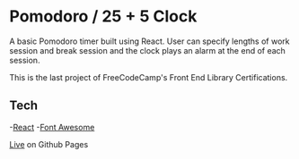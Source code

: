 # Pomodoro / 25 + 5 Clock

A basic Pomodoro timer built using React. User can specify lengths of work session and break session and the clock plays an alarm at the end of each session.

This is the last project of FreeCodeCamp's Front End Library Certifications.

## Tech

-[React](https://reactjs.org/)
-[Font Awesome](https://fontawesome.com/)

[Live](https://rajdeepdev10.github.io/pomodoro_clock) on Github Pages
